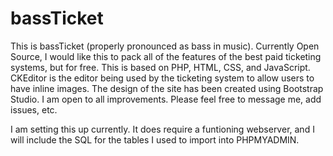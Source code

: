 # bassTicket
This is bassTicket (properly pronounced as bass in music). Currently Open Source, I would like this to pack all of the features of the best paid ticketing systems, but for free.
This is based on PHP, HTML, CSS, and JavaScript. CKEditor is the editor being used by the ticketing system to allow users to have inline images. The design of the site has been created using Bootstrap Studio.
I am open to all improvements. Please feel free to message me, add issues, etc.

I am setting this up currently. It does require a funtioning webserver, and I will include the SQL for the tables I used to import into PHPMYADMIN.
